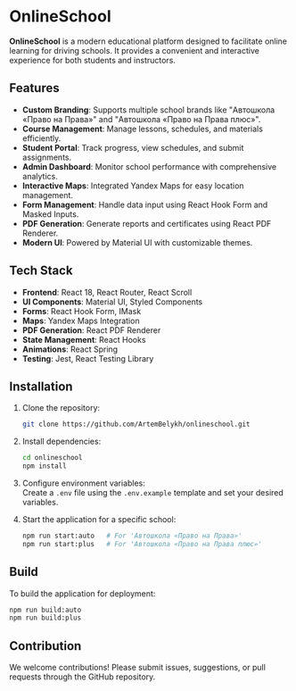 # OnlineSchool

**OnlineSchool** is a modern educational platform designed to facilitate online learning for driving schools. It provides a convenient and interactive experience for both students and instructors.

## Features
- **Custom Branding**: Supports multiple school brands like "Автошкола «Право на Права»" and "Автошкола «Право на Права плюс»".
- **Course Management**: Manage lessons, schedules, and materials efficiently.
- **Student Portal**: Track progress, view schedules, and submit assignments.
- **Admin Dashboard**: Monitor school performance with comprehensive analytics.
- **Interactive Maps**: Integrated Yandex Maps for easy location management.
- **Form Management**: Handle data input using React Hook Form and Masked Inputs.
- **PDF Generation**: Generate reports and certificates using React PDF Renderer.
- **Modern UI**: Powered by Material UI with customizable themes.

## Tech Stack
- **Frontend**: React 18, React Router, React Scroll
- **UI Components**: Material UI, Styled Components
- **Forms**: React Hook Form, IMask
- **Maps**: Yandex Maps Integration
- **PDF Generation**: React PDF Renderer
- **State Management**: React Hooks
- **Animations**: React Spring
- **Testing**: Jest, React Testing Library

## Installation
1. Clone the repository:
    ```bash
    git clone https://github.com/ArtemBelykh/onlineschool.git
    ```  
2. Install dependencies:
    ```bash
    cd onlineschool
    npm install
    ```  
3. Configure environment variables:  
   Create a `.env` file using the `.env.example` template and set your desired variables.

4. Start the application for a specific school:
    ```bash
    npm run start:auto   # For 'Автошкола «Право на Права»'
    npm run start:plus   # For 'Автошкола «Право на Права плюс»'
    ```  

## Build
To build the application for deployment:
```bash
npm run build:auto
npm run build:plus
```  

## Contribution
We welcome contributions! Please submit issues, suggestions, or pull requests through the GitHub repository.